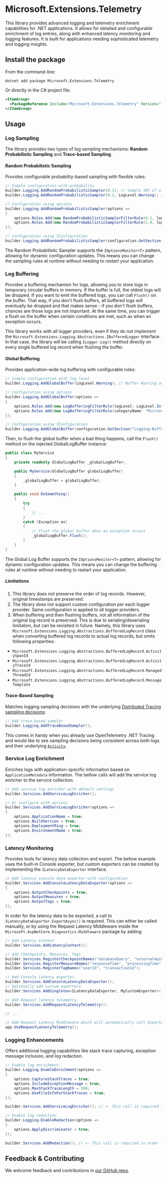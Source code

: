 # Microsoft.Extensions.Telemetry

This library provides advanced logging and telemetry enrichment capabilities for .NET applications. It allows for detailed and configurable enrichment of log entries, along with enhanced latency monitoring and logging features. It is built for applications needing sophisticated telemetry and logging insights.

## Install the package

From the command-line:

```console
dotnet add package Microsoft.Extensions.Telemetry
```

Or directly in the C# project file:

```xml
<ItemGroup>
  <PackageReference Include="Microsoft.Extensions.Telemetry" Version="[CURRENTVERSION]" />
</ItemGroup>
```

## Usage

### Log Sampling

The library provides two types of log sampling mechanisms: **Random Probabilistic Sampling** and **Trace-based Sampling**.

#### Random Probabilistic Sampling

Provides configurable probability-based sampling with flexible rules:

```csharp
// Simple configuration with probability
builder.Logging.AddRandomProbabilisticSampler(0.1); // Sample 10% of all logs, meaning - 90% of logs will be dropped
builder.Logging.AddRandomProbabilisticSampler(0.1, LogLevel.Warning); // Sample 10% of Warning and lower level logs

// Configuration using options
builder.Logging.AddRandomProbabilisticSampler(options =>
{
    options.Rules.Add(new RandomProbabilisticSamplerFilterRule(0.1, logLevel: LogLevel.Information)); // Sample 10% of Information and lower level logs
    options.Rules.Add(new RandomProbabilisticSamplerFilterRule(1.0, logLevel: LogLevel.Error)); // Sample all Error logs
});

// Configuration using IConfiguration
builder.Logging.AddRandomProbabilisticSampler(configuration.GetSection("Logging:Sampling"));
```

The Random Probabilistic Sampler supports the `IOptionsMonitor<T>` pattern, allowing for dynamic configuration updates. This means you can change the sampling rules at runtime without needing to restart your application.

### Log Buffering

Provides a buffering mechanism for logs, allowing you to store logs in temporary circular buffers in memory. If the buffer is full, the oldest logs will be dropped. If you want to emit the buffered logs, you can call `Flush()` on the buffer. That way, if you don't flush buffers, all buffered logs will eventually be dropped and that makes sense - if you don't flush buffers, chances are
those logs are not important. At the same time, you can trigger a flush on the buffer when certain conditions are met, such as when an exception occurs.

This library works with all logger providers, even if they do not implement the `Microsoft.Extensions.Logging.Abstractions.IBufferedLogger` interface. In that case, the library will
be calling `ILogger.Log()` method directly on every single buffered log record when flushing the buffer.

#### Global Buffering

Provides application-wide log buffering with configurable rules:

```csharp
// Simple configuration with log level
builder.Logging.AddGlobalBuffer(LogLevel.Warning); // Buffer Warning and lower level logs

// Configuration using options
builder.Logging.AddGlobalBuffer(options =>
{
    options.Rules.Add(new LogBufferingFilterRule(logLevel: LogLevel.Information)); // Buffer Information and lower level logs
    options.Rules.Add(new LogBufferingFilterRule(categoryName: "Microsoft.*")); // Buffer logs from Microsoft namespaces
});

// Configuration using IConfiguration
builder.Logging.AddGlobalBuffer(configuration.GetSection("Logging:Buffering"));
```

Then, to flush the global buffer when a bad thing happens, call the `Flush()` method on the injected GlobalLogBuffer instance:

```csharp
public class MyService
{
    private readonly GlobalLogBuffer _globalLogBuffer;

    public MyService(GlobalLogBuffer globalLogBuffer)
    {
        _globalLogBuffer = globalLogBuffer;
    }

    public void DoSomething()
    {
        try
        {    
            // ...
        }
        catch (Exception ex)
        {
            // Flush the global buffer when an exception occurs
            _globalLogBuffer.Flush();
        }
    }
}
```

The Global Log Buffer supports the `IOptionsMonitor<T>` pattern, allowing for dynamic configuration updates. This means you can change the buffering rules at runtime without needing to restart your application.

##### Limitations

1. This library does not preserve the order of log records. However, original timestamps are preserved.
1. The library does not support custom configuration per each logger provider. Same configuration is applied to all logger providers.
1. When buffering and then flushing buffers, not all information of the original log record is preserved. This is due to serialing/deserialing limitation, but can be
revisited in future. Namely, this library uses `Microsoft.Extensions.Logging.Abstractions.BufferedLogRecord` class when converting buffered log records to actual log records, but omits following properties:

- `Microsoft.Extensions.Logging.Abstractions.BufferedLogRecord.ActivitySpanId`
- `Microsoft.Extensions.Logging.Abstractions.BufferedLogRecord.ActivityTraceId`
- `Microsoft.Extensions.Logging.Abstractions.BufferedLogRecord.ManagedThreadId`
- `Microsoft.Extensions.Logging.Abstractions.BufferedLogRecord.MessageTemplate`

#### Trace-Based Sampling

Matches logging sampling decisions with the underlying [Distributed Tracing sampling decisions](https://learn.microsoft.com/dotnet/core/diagnostics/distributed-tracing-concepts#sampling):

```csharp
// Add trace-based sampler
builder.Logging.AddTraceBasedSampler();
```

This comes in handy when you already use OpenTelemetry .NET Tracing and would like to see sampling decisions being consistent across both logs and their underlying [`Activity`](https://learn.microsoft.com/dotnet/core/diagnostics/distributed-tracing-concepts#sampling).

### Service Log Enrichment

Enriches logs with application-specific information based on `ApplicationMetadata` information. The bellow calls will add the service log enricher to the service collection.

```csharp
// Add service log enricher with default settings
builder.Services.AddServiceLogEnricher();

// Or configure with options
builder.Services.AddServiceLogEnricher(options =>
{
    options.ApplicationName = true;
    options.BuildVersion = true;
    options.DeploymentRing = true;
    options.EnvironmentName = true;
});
```

### Latency Monitoring

Provides tools for latency data collection and export. The bellow example uses the built-in Console exporter, but custom exporters can be created by implementing the `ILatencyDataExporter` interface.

```csharp
// Add latency console data exporter with configuration
builder.Services.AddConsoleLatencyDataExporter(options =>
{
    options.OutputCheckpoints = true;
    options.OutputMeasures = true;
    options.OutputTags = true;
});
```

In order for the latency data to be exported, a call to `ILatencyDataExporter.ExportAsync()` is required. This can either be called manually, or by using the Request Latency Middleware inside the `Microsoft.AspNetCore.Diagnostics.Middleware` package by adding:

```csharp
// Add Latency Context
builder.Services.AddLatencyContext();

// Add Checkpoints, Measures, Tags
builder.Services.RegisterCheckpointNames("databaseQuery", "externalApiCall");
builder.Services.RegisterMeasureNames("responseTime", "processingTime");
builder.Services.RegisterTagNames("userId", "transactionId");

// Add Console Latency exporter.
builder.Services.AddConsoleLatencyDataExporter();
// Optionally add custom exporters.
builder.Services.AddSingleton<ILatencyDataExporter, MyCustomExporter>();

// Add Request latency telemetry.
builder.Services.AddRequestLatencyTelemetry();

// ...

// Add Request Latency Middleware which will automatically call ExportAsync on all registered latency exporters.
app.UseRequestLatencyTelemetry();
```

### Logging Enhancements

Offers additional logging capabilities like stack trace capturing, exception message inclusion, and log redaction.

```csharp
// Enable log enrichment.
builder.Logging.EnableEnrichment(options =>
{
    options.CaptureStackTraces = true;
    options.IncludeExceptionMessage = true;
    options.MaxStackTraceLength = 500;
    options.UseFileInfoForStackTraces = true;
});

builder.Services.AddServiceLogEnricher(); // <- This call is required in order for the enricher to be added into the service collection.

// Enable log redaction
builder.Logging.EnableRedaction(options =>
{
    options.ApplyDiscriminator = true;
});

builder.Services.AddRedaction(); // <- This call is required in order for the redactor provider to be added into the service collection.

```

## Feedback & Contributing

We welcome feedback and contributions in [our GitHub repo](https://github.com/dotnet/extensions).
